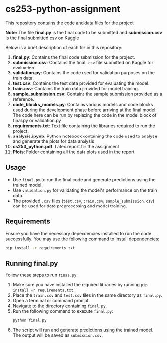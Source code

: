 # cs253-python-assignment

This repository contains the code and data files for the project

**Note:** The file **final.py** is the final code to be submitted and **submission.csv** is the final submitted csv on Kaggle

Below is a brief description of each file in this repository:

1. **final.py**: Contains the final code submission for the project.
2. **submission.csv**: Contains the final `.csv` file submitted on Kaggle for evaluation.
3. **validation.py**: Contains the code used for validation purposes on the train data.
4. **test.csv**: Contains the test data provided for evaluating the model.
5. **train.csv**: Contains the train data provided for model training.
6. **sample_submission.csv**: Contains the sample submission provided as a reference.
7. **code_blocks_models.py**: Contains various models and code blocks used during the development phase before arriving at the final model. The code here can be run by replacing the code in the model block of final.py or validation.py
8. **requirements.txt**: Text file containing the libraries required to run the project.
9. **analysis.ipynb**: Python notebook containing the code used to analyse and generate the plots for data analysis
10. **cs253_python.pdf**: Latex report for the assignment
11. **Plots**: Folder containing all the data plots used in the report

## Usage

- Use `final.py` to run the final code and generate predictions using the trained model.
- Use `validation.py` for validating the model's performance on the train data.
- The provided `.csv` files (`test.csv`, `train.csv`, `sample_submission.csv`) can be used for data preprocessing and model training.

## Requirements

Ensure you have the necessary dependencies installed to run the code successfully. You may use the following command to install dependencies:

```bash
pip install -r requirements.txt
```

## Running final.py

Follow these steps to run `final.py`:

1. Make sure you have installed the required libraries by running `pip install -r requirements.txt`.
2. Place the `train.csv` and `test.csv` files in the same directory as `final.py`.
3. Open a terminal or command prompt.
4. Navigate to the directory containing `final.py`.
5. Run the following command to execute `final.py`:
   ```bash
   python final.py
   ```
6. The script will run and generate predictions using the trained model. The output will be saved as `submission.csv`.
